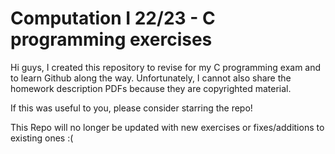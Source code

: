 # Computation I 22/23 - C programming exercises

Hi guys, I created this repository to revise for my C programming exam and to learn Github along the way. Unfortunately, I cannot also share the homework description PDFs because they are copyrighted material. 

If this was useful to you, please consider starring the repo!

This Repo will no longer be updated with new exercises or fixes/additions to existing ones :(
